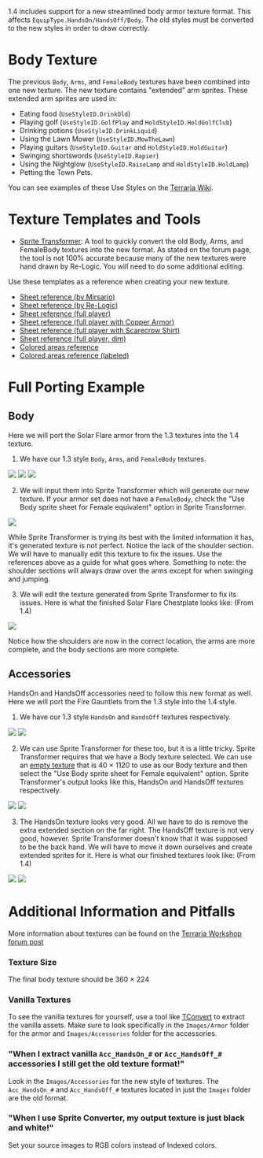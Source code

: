 1.4 includes support for a new streamlined body armor texture format. This affects `EquipType.HandsOn/HandsOff/Body`. The old styles must be converted to the new styles in order to draw correctly.

# Body Texture
The previous `Body`, `Arms`, and `FemaleBody` textures have been combined into one new texture. The new texture contains "extended" arm sprites. These extended arm sprites are used in:
* Eating food (`UseStyleID.DrinkOld`)
* Playing golf (`UseStyleID.GolfPlay` and `HoldStyleID.HoldGolfClub`)
* Drinking potions (`UseStyleID.DrinkLiquid`)
* Using the Lawn Mower (`UseStyleID.MowTheLawn`)
* Playing guitars (`UseStyleID.Guitar` and `HoldStyleID.HoldGuitar`)
* Swinging shortswords (`UseStyleID.Rapier`)
* Using the Nightglow (`UseStyleID.RaiseLamp` and `HoldStyleID.HoldLamp`)
* Petting the Town Pets.

You can see examples of these Use Styles on the [Terraria Wiki](https://terraria.wiki.gg/wiki/Use_Style_IDs).

# Texture Templates and Tools

* [Sprite Transformer](https://forums.terraria.org/index.php?threads/96210/): A tool to quickly convert the old Body, Arms, and FemaleBody textures into the new format. As stated on the forum page, the tool is not 100% accurate because many of the new textures were hand drawn by Re-Logic. You will need to do some additional editing.

Use these templates as a reference when creating your new texture.
* [Sheet reference (by Mirsario)](https://cdn.discordapp.com/attachments/176975207800504321/852404448847986718/armor-template-3.png)
* [Sheet reference (by Re-Logic)](https://imgur.com/ZbAsfkn.png)
* [Sheet reference (full player)](https://imgur.com/8dzJAr3.png)
* [Sheet reference (full player with Copper Armor)](https://imgur.com/0iw2Tw2.png)
* [Sheet reference (full player with Scarecrow Shirt)](https://imgur.com/H5P8qN4.png)
* [Sheet reference (full player, dim)](https://imgur.com/UIyCVN2.png)
* [Colored areas reference](https://imgur.com/Xsxt4EF.png)
* [Colored areas reference (labeled)](https://imgur.com/3nhay8x.png)

# Full Porting Example

## Body

Here we will port the Solar Flare armor from the 1.3 textures into the 1.4 texture.

1. We have our 1.3 style `Body`, `Arms`, and `FemaleBody` textures.

 ![](https://imgur.com/dn1fror.png) ![](https://imgur.com/qsJK939.png) ![](https://imgur.com/yomz856.png)

2. We will input them into Sprite Transformer which will generate our new texture. If your armor set does not have a `FemaleBody`, check the "Use Body sprite sheet for Female equivalent" option in Sprite Transformer. 

 ![](https://imgur.com/BKALEWo.png)

 While Sprite Transformer is trying its best with the limited information it has, it's generated texture is not perfect. Notice the lack of the shoulder section. We will have to manually edit this texture to fix the issues. Use the references above as a guide for what goes where. Something to note: the shoulder sections will always draw over the arms except for when swinging and jumping.

3. We will edit the texture generated from Sprite Transformer to fix its issues. Here is what the finished Solar Flare Chestplate looks like: (From 1.4)

 ![](https://imgur.com/hRPTGA3.png)

Notice how the shoulders are now in the correct location, the arms are more complete, and the body sections are more complete.
 
## Accessories

HandsOn and HandsOff accessories need to follow this new format as well. Here we will port the Fire Gauntlets from the 1.3 style into the 1.4 style.

1. We have our 1.3 style `HandsOn` and `HandsOff` textures respectively.

 ![](https://imgur.com/xmlNoOn.png) ![](https://imgur.com/Jw5E7WS.png)

2. We can use Sprite Transformer for these too, but it is a little tricky. Sprite Transformer requires that we have a Body texture selected. We can use an [empty texture](https://imgur.com/saRgNdG.png) that is 40 × 1120 to use as our Body texture and then select the "Use Body sprite sheet for Female equivalent" option. Sprite Transformer's output looks like this, HandsOn and HandsOff textures respectively.

 ![](https://imgur.com/NyT3exB.png) ![](https://imgur.com/2iv76Wb.png)

3. The HandsOn texture looks very good. All we have to do is remove the extra extended section on the far right. The HandsOff texture is not very good, however. Sprite Transformer doesn't know that it was supposed to be the back hand. We will have to move it down ourselves and create extended sprites for it. Here is what our finished textures look like: (From 1.4)

 ![](https://imgur.com/btDMar7.png) ![](https://imgur.com/Dmiq7PZ.png)

# Additional Information and Pitfalls

More information about textures can be found on the [Terraria Workshop forum post](https://forums.terraria.org/index.php?threads/the-ultimate-guide-to-content-creation-and-use-for-the-terraria-workshop.100652/#advancedtexturepack)

### Texture Size

The final body texture should be 360 × 224

### Vanilla Textures

To see the vanilla textures for yourself, use a tool like [TConvert](https://forums.terraria.org/index.php?threads/61706/) to extract the vanilla assets. Make sure to look specifically in the `Images/Armor` folder for the armor and `Images/Accessories` folder for the accessories.

### "When I extract vanilla `Acc_HandsOn_#` or `Acc_HandsOff_#` accessories I still get the old texture format!"

Look in the `Images/Accessories` for the new style of textures. The `Acc_HandsOn_#` and `Acc_HandsOff_#` textures located in just the `Images` folder are the old format.

### "When I use Sprite Converter, my output texture is just black and white!"

Set your source images to RGB colors instead of Indexed colors.